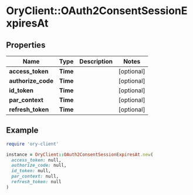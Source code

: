 # OryClient::OAuth2ConsentSessionExpiresAt

## Properties

| Name | Type | Description | Notes |
| ---- | ---- | ----------- | ----- |
| **access_token** | **Time** |  | [optional] |
| **authorize_code** | **Time** |  | [optional] |
| **id_token** | **Time** |  | [optional] |
| **par_context** | **Time** |  | [optional] |
| **refresh_token** | **Time** |  | [optional] |

## Example

```ruby
require 'ory-client'

instance = OryClient::OAuth2ConsentSessionExpiresAt.new(
  access_token: null,
  authorize_code: null,
  id_token: null,
  par_context: null,
  refresh_token: null
)
```

